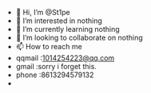 - 👋 Hi, I’m @St1pe
- 👀 I’m interested in nothing
- 🌱 I’m currently learning nothing
- 💞️ I’m looking to collaborate on nothing
- 📫 How to reach me 
- qqmail  :1014254223@qq.com
- gmail   :sorry i forget this.
- phone   :8613294579132
- 
<!---
St1pe/St1pe is a ✨ special ✨ repository because its `README.md` (this file) appears on your GitHub profile.
You can click the Preview link to take a look at your changes.
--->
